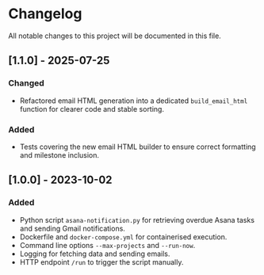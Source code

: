 # Changelog

All notable changes to this project will be documented in this file.

## [1.1.0] - 2025-07-25
### Changed
- Refactored email HTML generation into a dedicated `build_email_html`
  function for clearer code and stable sorting.
### Added
- Tests covering the new email HTML builder to ensure correct formatting
  and milestone inclusion.

## [1.0.0] - 2023-10-02
### Added
- Python script `asana-notification.py` for retrieving overdue Asana tasks and sending Gmail notifications.
- Dockerfile and `docker-compose.yml` for containerised execution.
- Command line options `--max-projects` and `--run-now`.
- Logging for fetching data and sending emails.
- HTTP endpoint `/run` to trigger the script manually.


